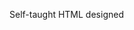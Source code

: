 Self-taught HTML designed
              
 
 
 
      
 
 
                                                                                                                                                                                                                                        